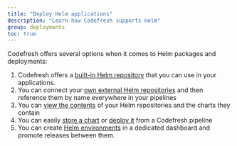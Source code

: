 ```yaml
---
title: "Deploy Helm applications"
description: "Learn how Codefresh supports Helm"
group: deployments
toc: true
---
```


Codefresh offers several options when it comes to Helm packages and deployments:

1. Codefresh offers a [built-in Helm repository]({{site.baseurl}}/docs/deployments/helm/managed-helm-repository/) that you can use in your applications.
1. You can connect your [own external Helm repositories]({{site.baseurl}}/docs/deployments/helm/helm-charts-and-repositories/) and then reference them by name everywhere in your pipelines
1. You can [view the contents]({{site.baseurl}}/docs/deployments/helm/helm-releases-management/) of your Helm repositories and the charts they contain
1. You can easily [store a chart]({{site.baseurl}}/docs/deployments/helm/custom-helm-uploads/) or [deploy it]({{site.baseurl}}/docs/deployments/helm/using-helm-in-codefresh-pipeline/) from a Codefresh pipeline
1. You can create [Helm environments]({{site.baseurl}}/docs/deployments/helm/helm-environment-promotion/) in a dedicated dashboard and promote releases between them.





